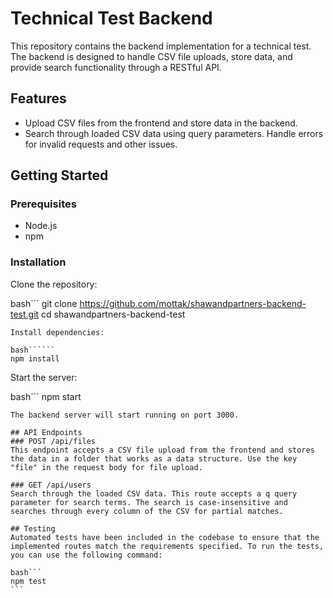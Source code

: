 # Technical Test Backend
This repository contains the backend implementation for a technical test. The backend is designed to handle CSV file uploads, store data, and provide search functionality through a RESTful API.

## Features
- Upload CSV files from the frontend and store data in the backend.
- Search through loaded CSV data using query parameters.
Handle errors for invalid requests and other issues.

## Getting Started

### Prerequisites
- Node.js 
- npm

### Installation
Clone the repository:

bash```
git clone https://github.com/mottak/shawandpartners-backend-test.git
cd shawandpartners-backend-test
```
Install dependencies:

bash``````
npm install
``````
Start the server:

bash```
npm start
``````
The backend server will start running on port 3000.

## API Endpoints
### POST /api/files
This endpoint accepts a CSV file upload from the frontend and stores the data in a folder that works as a data structure. Use the key "file" in the request body for file upload.

### GET /api/users
Search through the loaded CSV data. This route accepts a q query parameter for search terms. The search is case-insensitive and searches through every column of the CSV for partial matches.

## Testing
Automated tests have been included in the codebase to ensure that the implemented routes match the requirements specified. To run the tests, you can use the following command:

bash```
npm test
```
